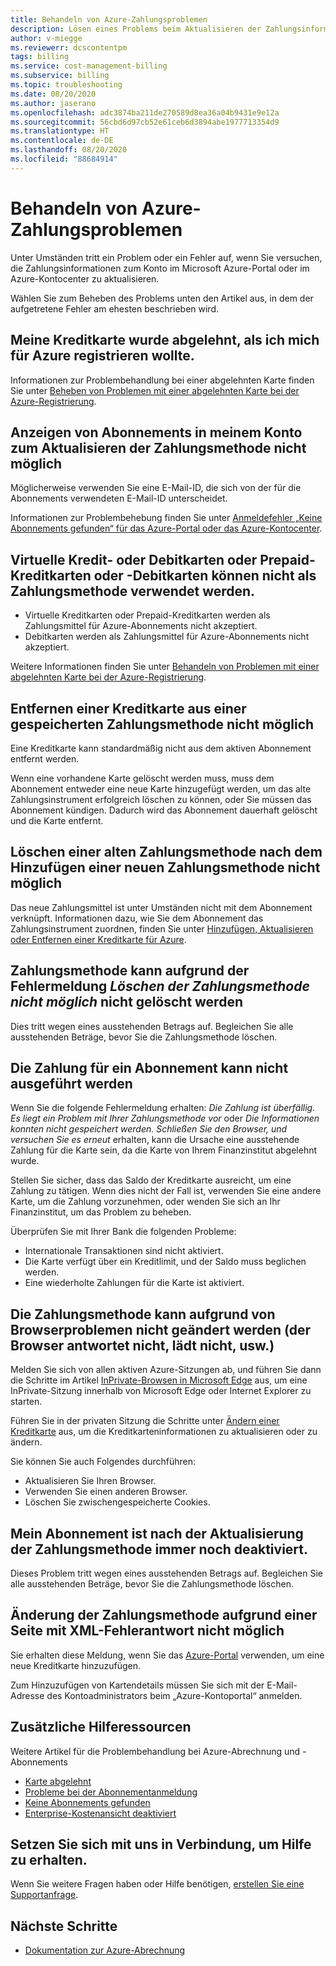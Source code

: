```yaml
---
title: Behandeln von Azure-Zahlungsproblemen
description: Lösen eines Problems beim Aktualisieren der Zahlungsinformationen zum Konto beim Microsoft Azure-Portal oder beim Azure-Kontocenter.
author: v-miegge
ms.reviewerr: dcscontentpm
tags: billing
ms.service: cost-management-billing
ms.subservice: billing
ms.topic: troubleshooting
ms.date: 08/20/2020
ms.author: jaserano
ms.openlocfilehash: adc3874ba211de270589d8ea36a04b9431e9e12a
ms.sourcegitcommit: 56cbd6d97cb52e61ceb6d3894abe1977713354d9
ms.translationtype: HT
ms.contentlocale: de-DE
ms.lasthandoff: 08/20/2020
ms.locfileid: "88684914"
---
```

# <a name="troubleshoot-azure-payment-issues"></a>Behandeln von Azure-Zahlungsproblemen

Unter Umständen tritt ein Problem oder ein Fehler auf, wenn Sie versuchen, die Zahlungsinformationen zum Konto im Microsoft Azure-Portal oder im Azure-Kontocenter zu aktualisieren.

Wählen Sie zum Beheben des Problems unten den Artikel aus, in dem der aufgetretene Fehler am ehesten beschrieben wird.

## <a name="my-credit-card-was-declined-when-i-tried-to-sign-up-for-azure"></a>Meine Kreditkarte wurde abgelehnt, als ich mich für Azure registrieren wollte.

Informationen zur Problembehandlung bei einer abgelehnten Karte finden Sie unter [Beheben von Problemen mit einer abgelehnten Karte bei der Azure-Registrierung](troubleshoot-declined-card.md).

## <a name="unable-to-see-subscriptions-under-my-account-to-update-the-payment-method"></a>Anzeigen von Abonnements in meinem Konto zum Aktualisieren der Zahlungsmethode nicht möglich

Möglicherweise verwenden Sie eine E-Mail-ID, die sich von der für die Abonnements verwendeten E-Mail-ID unterscheidet.

Informationen zur Problembehebung finden Sie unter [Anmeldefehler „Keine Abonnements gefunden“ für das Azure-Portal oder das Azure-Kontocenter](no-subscriptions-found.md).

## <a name="unable-to-use-a-virtual-or-prepaid-credit-or-debit-card-as-a-payment-method"></a>Virtuelle Kredit- oder Debitkarten oder Prepaid-Kreditkarten oder -Debitkarten können nicht als Zahlungsmethode verwendet werden.

*   Virtuelle Kreditkarten oder Prepaid-Kreditkarten werden als Zahlungsmittel für Azure-Abonnements nicht akzeptiert.
*   Debitkarten werden als Zahlungsmittel für Azure-Abonnements nicht akzeptiert.

Weitere Informationen finden Sie unter [Behandeln von Problemen mit einer abgelehnten Karte bei der Azure-Registrierung](troubleshoot-declined-card.md).

## <a name="unable-to-remove-a-credit-card-from-a-saved-billing-payment-method"></a>Entfernen einer Kreditkarte aus einer gespeicherten Zahlungsmethode nicht möglich

Eine Kreditkarte kann standardmäßig nicht aus dem aktiven Abonnement entfernt werden.

Wenn eine vorhandene Karte gelöscht werden muss, muss dem Abonnement entweder eine neue Karte hinzugefügt werden, um das alte Zahlungsinstrument erfolgreich löschen zu können, oder Sie müssen das Abonnement kündigen. Dadurch wird das Abonnement dauerhaft gelöscht und die Karte entfernt.

## <a name="unable-to-delete-an-old-payment-method-after-adding-a-new-payment-method"></a>Löschen einer alten Zahlungsmethode nach dem Hinzufügen einer neuen Zahlungsmethode nicht möglich

Das neue Zahlungsmittel ist unter Umständen nicht mit dem Abonnement verknüpft. Informationen dazu, wie Sie dem Abonnement das Zahlungsinstrument zuordnen, finden Sie unter [Hinzufügen, Aktualisieren oder Entfernen einer Kreditkarte für Azure](change-credit-card.md).

## <a name="unable-to-delete-a-payment-method-because-of-cannot-delete-payment-method-error"></a>Zahlungsmethode kann aufgrund der Fehlermeldung *Löschen der Zahlungsmethode nicht möglich* nicht gelöscht werden

Dies tritt wegen eines ausstehenden Betrags auf. Begleichen Sie alle ausstehenden Beträge, bevor Sie die Zahlungsmethode löschen.

## <a name="unable-to-make-payment-for-a-subscription"></a>Die Zahlung für ein Abonnement kann nicht ausgeführt werden

Wenn Sie die folgende Fehlermeldung erhalten: *Die Zahlung ist überfällig. Es liegt ein Problem mit Ihrer Zahlungsmethode vor* oder *Die Informationen konnten nicht gespeichert werden. Schließen Sie den Browser, und versuchen Sie es erneut* erhalten, kann die Ursache eine ausstehende Zahlung für die Karte sein, da die Karte von Ihrem Finanzinstitut abgelehnt wurde.

Stellen Sie sicher, dass das Saldo der Kreditkarte ausreicht, um eine Zahlung zu tätigen. Wenn dies nicht der Fall ist, verwenden Sie eine andere Karte, um die Zahlung vorzunehmen, oder wenden Sie sich an Ihr Finanzinstitut, um das Problem zu beheben.

Überprüfen Sie mit Ihrer Bank die folgenden Probleme:

- Internationale Transaktionen sind nicht aktiviert.
- Die Karte verfügt über ein Kreditlimit, und der Saldo muss beglichen werden.
- Eine wiederholte Zahlungen für die Karte ist aktiviert.

## <a name="unable-to-change-payment-method-because-of-browser-issues-browser-does-not-respond-does-not-load-and-so-on"></a>Die Zahlungsmethode kann aufgrund von Browserproblemen nicht geändert werden (der Browser antwortet nicht, lädt nicht, usw.)

Melden Sie sich von allen aktiven Azure-Sitzungen ab, und führen Sie dann die Schritte im Artikel [InPrivate-Browsen in Microsoft Edge](https://support.microsoft.com/help/4026200/microsoft-edge-browse-inprivate) aus, um eine InPrivate-Sitzung innerhalb von Microsoft Edge oder Internet Explorer zu starten.

Führen Sie in der privaten Sitzung die Schritte unter [Ändern einer Kreditkarte](change-credit-card.md) aus, um die Kreditkarteninformationen zu aktualisieren oder zu ändern.

Sie können Sie auch Folgendes durchführen:

- Aktualisieren Sie Ihren Browser.
- Verwenden Sie einen anderen Browser.
- Löschen Sie zwischengespeicherte Cookies.

## <a name="my-subscription-is-still-disabled-after-updating-the-payment-method"></a>Mein Abonnement ist nach der Aktualisierung der Zahlungsmethode immer noch deaktiviert.

Dieses Problem tritt wegen eines ausstehenden Betrags auf. Begleichen Sie alle ausstehenden Beträge, bevor Sie die Zahlungsmethode löschen.

## <a name="unable-to-change-payment-method-because-of-an-xml-error-response-page"></a>Änderung der Zahlungsmethode aufgrund einer Seite mit XML-Fehlerantwort nicht möglich

Sie erhalten diese Meldung, wenn Sie das [Azure-Portal](https://portal.azure.com/) verwenden, um eine neue Kreditkarte hinzuzufügen.

Zum Hinzuzufügen von Kartendetails müssen Sie sich mit der E-Mail-Adresse des Kontoadministrators beim „Azure-Kontoportal“ anmelden.

## <a name="additional-help-resources"></a>Zusätzliche Hilferessourcen

Weitere Artikel für die Problembehandlung bei Azure-Abrechnung und -Abonnements

- [Karte abgelehnt](troubleshoot-declined-card.md)
- [Probleme bei der Abonnementanmeldung](troubleshoot-sign-in-issue.md)
- [Keine Abonnements gefunden](no-subscriptions-found.md)
- [Enterprise-Kostenansicht deaktiviert](enterprise-mgmt-grp-troubleshoot-cost-view.md)

## <a name="contact-us-for-help"></a>Setzen Sie sich mit uns in Verbindung, um Hilfe zu erhalten.

Wenn Sie weitere Fragen haben oder Hilfe benötigen, [erstellen Sie eine Supportanfrage](https://ms.portal.azure.com/#blade/Microsoft_Azure_Support/HelpAndSupportBlade/newsupportrequest).

## <a name="next-steps"></a>Nächste Schritte

- [Dokumentation zur Azure-Abrechnung](../../billing/index.md)
